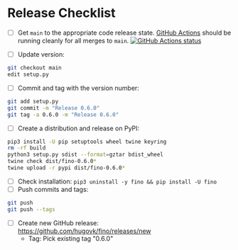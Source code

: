 # Release Checklist

* [ ] Get `main` to the appropriate code release state.
      [GitHub Actions](https://github.com/hugovk/fino/actions) should be running
      cleanly for all merges to `main`.
      [![GitHub Actions status](https://github.com/hugovk/fino/workflows/Test/badge.svg)](https://github.com/hugovk/fino/actions)

* [ ] Update version:
```bash
git checkout main
edit setup.py
```
* [ ] Commit and tag with the version number:
```bash
git add setup.py
git commit -m "Release 0.6.0"
git tag -a 0.6.0 -m "Release 0.6.0"
```
* [ ] Create a distribution and release on PyPI:
```bash
pip3 install -U pip setuptools wheel twine keyring
rm -rf build
python3 setup.py sdist --format=gztar bdist_wheel
twine check dist/fino-0.6.0*
twine upload -r pypi dist/fino-0.6.0*
```
* [ ] Check installation: `pip3 uninstall -y fino && pip install -U fino`
* [ ] Push commits and tags:
 ```bash
git push
git push --tags
```
* [ ] Create new GitHub release: https://github.com/hugovk/fino/releases/new
  * Tag: Pick existing tag "0.6.0"
